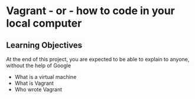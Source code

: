 # Vagrant - or - how to code in your local computer
## Learning Objectives

At the end of this project, you are expected to be able to explain to anyone, without the help of Google

* What is a virtual machine
* What is Vagrant
* Who wrote Vagrant
